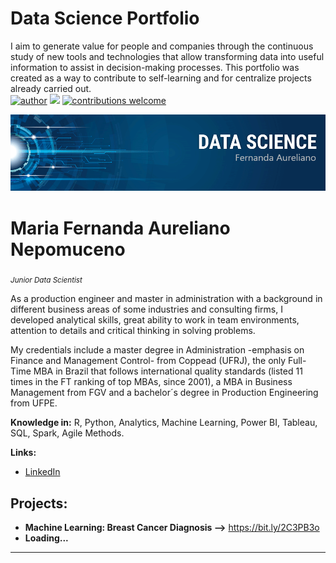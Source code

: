 # Data Science Portfolio 
I aim to generate value for people and companies through the continuous study of new tools and technologies that allow transforming data into useful information to assist in decision-making processes. This portfolio was created as a way to contribute to self-learning and for centralize projects already carried out.   
[![author](https://img.shields.io/badge/author-fernandaaureliano-red.svg)](https://www.linkedin.com/in/fernanda-aureliano/) [![](https://img.shields.io/badge/R-3.6+-blue.svg)](https://www.r-project.org/) [![contributions welcome](https://img.shields.io/badge/contributions-welcome-brightgreen.svg?style=flat)](https://github.com/FernandaAureliano/datascience_portfolio/issues)

<p align="center">
  <img src="banner_portfolio_github.png" >
</p>

# Maria Fernanda Aureliano Nepomuceno
<sub>*Junior Data Scientist* 

As a production engineer and master in administration with a background in different business areas of some industries and consulting firms, I developed analytical skills, great ability to work in team environments, attention to details and critical thinking in solving problems.

My credentials include a master degree in Administration -emphasis on Finance and Management Control- from Coppead (UFRJ), the only Full-Time MBA in Brazil that follows international quality standards (listed 11 times in the FT ranking of top MBAs, since 2001), a MBA in Business Management from FGV and a bachelor´s degree in Production Engineering from UFPE. 


**Knowledge in:** R, Python, Analytics, Machine Learning, Power BI, Tableau, SQL, Spark, Agile Methods.

**Links:**
* [LinkedIn](https://www.linkedin.com/in/fernanda-aureliano/)


## Projects:

* **Machine Learning: Breast Cancer Diagnosis -->** https://bit.ly/2C3PB3o
* **Loading...**

---

